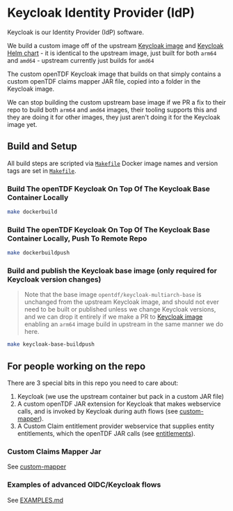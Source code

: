 # Keycloak Identity Provider (IdP)

Keycloak is our Identity Provider (IdP) software.

We build a custom image off of the upstream [Keycloak image](https://github.com/keycloak/keycloak-containers) and [Keycloak Helm chart](https://codecentric.github.io/helm-charts) - it is identical to the upstream image, just built for both `arm64` and `amd64` - upstream currently just builds for `amd64`

The custom openTDF Keycloak image that builds on that simply contains a custom openTDF claims mapper JAR file, copied into a folder in the Keycloak image.

We can stop building the custom upstream base image if we PR a fix to their repo to build both `arm64` and `amd64` images,
their tooling supports this and they are doing it for other images, they just aren't doing it for the Keycloak image yet.

## Build and Setup

All build steps are scripted via [`Makefile`](Makefile)
Docker image names and version tags are set in [`Makefile`](Makefile).

### Build The openTDF Keycloak On Top Of The Keycloak Base Container Locally

```sh
make dockerbuild
```

### Build The openTDF Keycloak On Top Of The Keycloak Base Container Locally, Push To Remote Repo

```sh
make dockerbuildpush
```

### Build and publish the Keycloak base image (only required for Keycloak version changes)

> Note that the base image `opentdf/keycloak-multiarch-base` is unchanged from the upstream Keycloak image, and
> should not ever need to be built or published unless we change Keycloak versions,
> and we can drop it entirely if we make a PR to [Keycloak image](https://github.com/keycloak/keycloak-containers)
> enabling an `arm64` image build in upstream in the same manner we do here.

``` sh
make keycloak-base-buildpush
```

## For people working on the repo

There are 3 special bits in this repo you need to care about:

1. Keycloak (we use the upstream container but pack in a custom JAR file)
1. A custom openTDF JAR extension for Keycloak that makes webservice calls, and is invoked by Keycloak during auth flows (see [custom-mapper](custom-mapper)).
1. A Custom Claim entitlement provider webservice that supplies entity entitlements, which the openTDF JAR calls (see [entitlements](../entitlements)).

### Custom Claims Mapper Jar

See [custom-mapper](custom-mapper)

### Examples of advanced OIDC/Keycloak flows

See [EXAMPLES.md](EXAMPLES.md)

